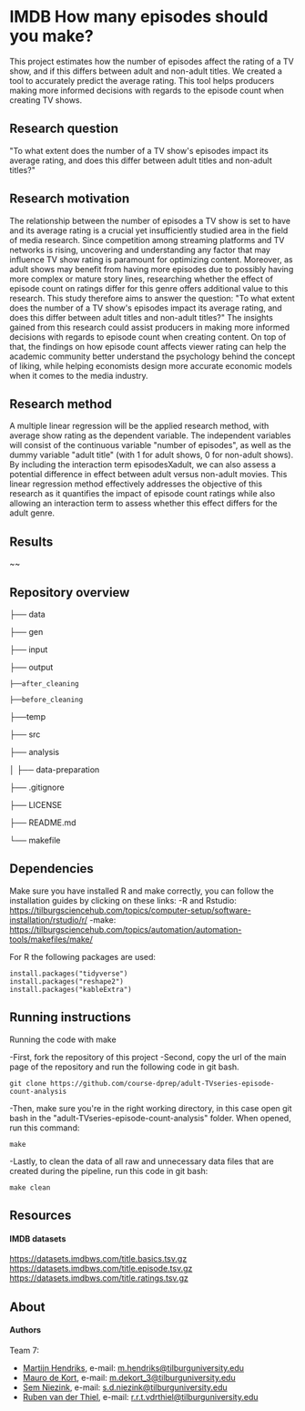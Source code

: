 # IMDB How many episodes should you make?
This project estimates how the number of episodes affect the rating of a TV show, and if this differs between adult and non-adult titles. We created a tool to accurately predict the average rating. This tool helps producers making more informed decisions with regards to the episode count when creating TV shows.

## Research question
"To what extent does the number of a TV show's episodes impact its average rating, and does this differ between adult titles and non-adult titles?"

## Research motivation
The relationship between the number of episodes a TV show is set to have and its average rating is a crucial yet insufficiently studied area in the field of media research. Since competition among streaming platforms and TV networks is rising, uncovering and understanding any factor that may influence TV show rating is paramount for optimizing content. Moreover, as adult shows may benefit from having more episodes due to possibly having more complex or mature story lines, researching whether the effect of episode count on ratings differ for this genre offers additional value to this research. This study therefore aims to answer the question: "To what extent does the number of a TV show's episodes impact its average rating, and does this differ between adult titles and non-adult titles?" The insights gained from this research could assist producers in making more informed decisions with regards to episode count when creating content. On top of that, the findings on how episode count affects viewer rating can help the academic community better understand the psychology behind the concept of liking, while helping economists design more accurate economic models when it comes to the media industry.

## Research method
A multiple linear regression will be the applied research method, with average show rating as the dependent variable. The independent variables will consist of the continuous variable "number of episodes", as well as the dummy variable "adult title" (with 1 for adult shows, 0 for non-adult shows). By including the interaction term episodesXadult, we can also assess a potential difference in effect between adult versus non-adult movies. This linear regression method effectively addresses the objective of this research as it quantifies the impact of episode count ratings while also allowing an interaction term to assess whether this effect differs for the adult genre.

## Results

~~

## Repository overview

├── data

├── gen

  ├── input

  ├── output

    ├──after_cleaning

    ├──before_cleaning

  ├──temp 

├── src 

  ├── analysis

│ ├── data-preparation 

├── .gitignore 

├── LICENSE

├── README.md 

└── makefile

## Dependencies

Make sure you have installed R and make correctly, you can follow the installation guides by clicking on these links:
-R and Rstudio: https://tilburgsciencehub.com/topics/computer-setup/software-installation/rstudio/r/ 
-make: https://tilburgsciencehub.com/topics/automation/automation-tools/makefiles/make/

For R the following packages are used:
```
install.packages("tidyverse")
install.packages("reshape2")
install.packages("kableExtra")
```
## Running instructions

Running the code with make

-First, fork the repository of this project
-Second, copy the url of the main page of the repository and run the following code in git bash.
```
git clone https://github.com/course-dprep/adult-TVseries-episode-count-analysis
```
-Then, make sure you're in the right working directory, in this case open git bash in the "adult-TVseries-episode-count-analysis" folder. When opened, run this command:
```
make
```
-Lastly, to clean the data of all raw and unnecessary data files that are created during the pipeline, run this code in git bash:

```
make clean
```

## Resources
#### IMDB datasets
https://datasets.imdbws.com/title.basics.tsv.gz  
https://datasets.imdbws.com/title.episode.tsv.gz  
https://datasets.imdbws.com/title.ratings.tsv.gz  

## About 
#### Authors
Team 7:  
- [Martijn Hendriks](https://github.com/MartijnHendriks),     e-mail: m.hendriks@tilburguniversity.edu  
- [Mauro de Kort](https://github.com/Maurodekort),            e-mail: m.dekort_3@tilburguniversity.edu  
- [Sem Niezink](https://github.com/semniezinktil),            e-mail: s.d.niezink@tilburguniversity.edu  
- [Ruben van der Thiel](https://github.com/rubenvanderthiel), e-mail: r.r.t.vdrthiel@tilburguniversity.edu  
